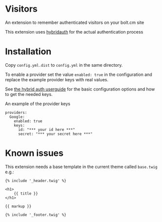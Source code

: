 Visitors
=======================

An extension to remember authenticated visitors on your bolt.cm site

This extension uses <a href="http://hybridauth.sourceforge.net" target="_blank">hybridauth</a> for the actual authentication process

Installation
=======================
Copy `config.yml.dist` to `config.yml` in the same directory.

To enable a provider set the value `enabled: true` in the configuration and replace the example provider keys with real values.

See <a href="http://hybridauth.sourceforge.net/userguide.html" target="_blank">the hybrid auth userguide</a> for the basic configuration options and how to get the needed keys.

An example of the provider keys

	providers:
	  Google:
	    enabled: true
	    keys:
	      id: "*** your id here ***"
	      secret: "*** your secret here ***"

Known issues
======================
This extension needs a base template in the current theme called `base.twig` e.g.:

	{% include '_header.twig' %}

	<h1>
	    {{ title }}
	</h1>

	{{ markup }}

	{% include '_footer.twig' %}
